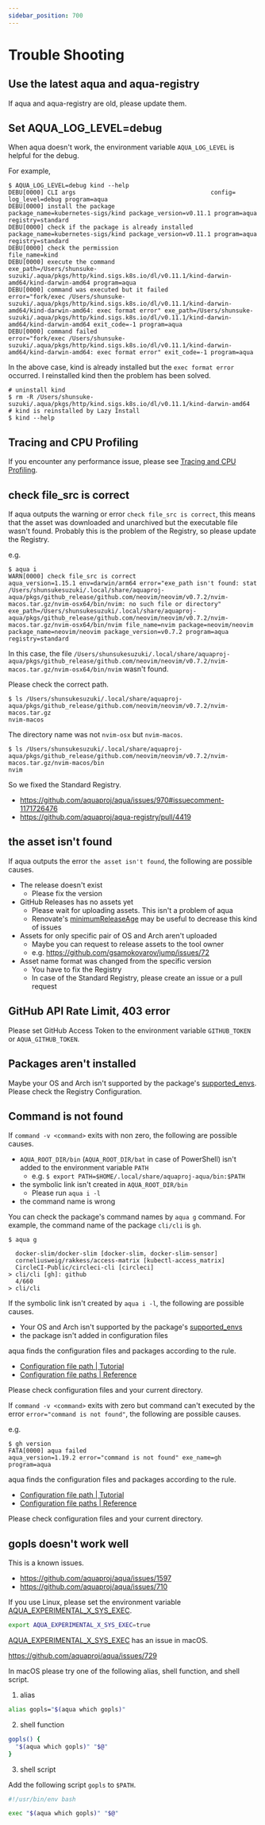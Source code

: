 ```yaml
---
sidebar_position: 700
---
```


# Trouble Shooting

## Use the latest aqua and aqua-registry

If aqua and aqua-registry are old, please update them.

## Set AQUA_LOG_LEVEL=debug

When aqua doesn't work, the environment variable `AQUA_LOG_LEVEL` is helpful for the debug.

For example,

```console
$ AQUA_LOG_LEVEL=debug kind --help
DEBU[0000] CLI args                                      config= log_level=debug program=aqua
DEBU[0000] install the package                           package_name=kubernetes-sigs/kind package_version=v0.11.1 program=aqua registry=standard
DEBU[0000] check if the package is already installed     package_name=kubernetes-sigs/kind package_version=v0.11.1 program=aqua registry=standard
DEBU[0000] check the permission                          file_name=kind
DEBU[0000] execute the command                           exe_path=/Users/shunsuke-suzuki/.aqua/pkgs/http/kind.sigs.k8s.io/dl/v0.11.1/kind-darwin-amd64/kind-darwin-amd64 program=aqua
DEBU[0000] command was executed but it failed            error="fork/exec /Users/shunsuke-suzuki/.aqua/pkgs/http/kind.sigs.k8s.io/dl/v0.11.1/kind-darwin-amd64/kind-darwin-amd64: exec format error" exe_path=/Users/shunsuke-suzuki/.aqua/pkgs/http/kind.sigs.k8s.io/dl/v0.11.1/kind-darwin-amd64/kind-darwin-amd64 exit_code=-1 program=aqua
DEBU[0000] command failed                                error="fork/exec /Users/shunsuke-suzuki/.aqua/pkgs/http/kind.sigs.k8s.io/dl/v0.11.1/kind-darwin-amd64/kind-darwin-amd64: exec format error" exit_code=-1 program=aqua
```

In the above case, kind is already installed but the `exec format error` occurred. I reinstalled kind then the problem has been solved.

```console
# uninstall kind
$ rm -R /Users/shunsuke-suzuki/.aqua/pkgs/http/kind.sigs.k8s.io/dl/v0.11.1/kind-darwin-amd64
# kind is reinstalled by Lazy Install
$ kind --help
```

## Tracing and CPU Profiling

If you encounter any performance issue, please see [Tracing and CPU Profiling](/docs/reference/config/trace-profile).

## check file_src is correct

If aqua outputs the warning or error `check file_src is correct`,
this means that the asset was downloaded and unarchived but the executable file wasn't found.
Probably this is the problem of the Registry, so please update the Registry.

e.g.

```console
$ aqua i
WARN[0000] check file_src is correct                     aqua_version=1.15.1 env=darwin/arm64 error="exe_path isn't found: stat /Users/shunsukesuzuki/.local/share/aquaproj-aqua/pkgs/github_release/github.com/neovim/neovim/v0.7.2/nvim-macos.tar.gz/nvim-osx64/bin/nvim: no such file or directory" exe_path=/Users/shunsukesuzuki/.local/share/aquaproj-aqua/pkgs/github_release/github.com/neovim/neovim/v0.7.2/nvim-macos.tar.gz/nvim-osx64/bin/nvim file_name=nvim package=neovim/neovim package_name=neovim/neovim package_version=v0.7.2 program=aqua registry=standard
```

In this case, the file `/Users/shunsukesuzuki/.local/share/aquaproj-aqua/pkgs/github_release/github.com/neovim/neovim/v0.7.2/nvim-macos.tar.gz/nvim-osx64/bin/nvim` wasn't found.

Please check the correct path.

```console
$ ls /Users/shunsukesuzuki/.local/share/aquaproj-aqua/pkgs/github_release/github.com/neovim/neovim/v0.7.2/nvim-macos.tar.gz
nvim-macos
```

The directory name was not `nvim-osx` but `nvim-macos`.

```console
$ ls /Users/shunsukesuzuki/.local/share/aquaproj-aqua/pkgs/github_release/github.com/neovim/neovim/v0.7.2/nvim-macos.tar.gz/nvim-macos/bin 
nvim
```

So we fixed the Standard Registry.

* https://github.com/aquaproj/aqua/issues/970#issuecomment-1171726476
* https://github.com/aquaproj/aqua-registry/pull/4419

## the asset isn't found

If aqua outputs the error `the asset isn't found`, the following are possible causes.

* The release doesn't exist
  * Please fix the version
* GitHub Releases has no assets yet
  * Please wait for uploading assets. This isn't a problem of aqua
  * Renovate's [minimumReleaseAge](https://docs.renovatebot.com/configuration-options/#minimumreleaseage) may be useful to decrease this kind of issues
* Assets for only specific pair of OS and Arch aren't uploaded
  * Maybe you can request to release assets to the tool owner
  * e.g. https://github.com/gsamokovarov/jump/issues/72
* Asset name format was changed from the specific version
  * You have to fix the Registry
  * In case of the Standard Registry, please create an issue or a pull request

## GitHub API Rate Limit, 403 error

Please set GitHub Access Token to the environment variable `GITHUB_TOKEN` or `AQUA_GITHUB_TOKEN`.

## Packages aren't installed

Maybe your OS and Arch isn't supported by the package's [supported_envs](/docs/reference/registry-config/supported-envs).
Please check the Registry Configuration.

## Command is not found

If `command -v <command>` exits with non zero, the following are possible causes.

* `AQUA_ROOT_DIR/bin` (`AQUA_ROOT_DIR/bat` in case of PowerShell) isn't added to the environment variable `PATH`
  * e.g. `$ export PATH=$HOME/.local/share/aquaproj-aqua/bin:$PATH`
* the symbolic link isn't created in `AQUA_ROOT_DIR/bin`
  * Please run `aqua i -l`
* the command name is wrong

You can check the package's command names by `aqua g` command.
For example, the command name of the package `cli/cli` is `gh`.

```console
$ aqua g
```

```
  docker-slim/docker-slim [docker-slim, docker-slim-sensor]
  corneliusweig/rakkess/access-matrix [kubectl-access_matrix]
  CircleCI-Public/circleci-cli [circleci]
> cli/cli [gh]: github
  4/660
> cli/cli
```

If the symbolic link isn't created by `aqua i -l`, the following are possible causes.

* Your OS and Arch isn't supported by the package's [supported_envs](/docs/reference/registry-config/supported-envs)
* the package isn't added in configuration files

aqua finds the configuration files and packages according to the rule.

* [Configuration file path | Tutorial](/docs/tutorial/config-path)
* [Configuration file paths | Reference](/docs/reference/config#configuration-file-path)

Please check configuration files and your current directory.

If `command -v <command>` exits with zero but command can't executed by the error `error="command is not found"`, the following are possible causes.

e.g.

```console
$ gh version
FATA[0000] aqua failed                                   aqua_version=1.19.2 error="command is not found" exe_name=gh program=aqua
```

aqua finds the configuration files and packages according to the rule.

* [Configuration file path | Tutorial](/docs/tutorial/config-path)
* [Configuration file paths | Reference](/docs/reference/config#configuration-file-path)

Please check configuration files and your current directory.

## gopls doesn't work well

This is a known issues.

- https://github.com/aquaproj/aqua/issues/1597
- https://github.com/aquaproj/aqua/issues/710

If you use Linux, please set the environment variable [AQUA_EXPERIMENTAL_X_SYS_EXEC](/docs/reference/config/experimental-feature/#aqua_experimental_x_sys_exec).

```sh
export AQUA_EXPERIMENTAL_X_SYS_EXEC=true
```

[AQUA_EXPERIMENTAL_X_SYS_EXEC](/docs/reference/config/experimental-feature/#aqua_experimental_x_sys_exec) has an issue in macOS.

https://github.com/aquaproj/aqua/issues/729

In macOS please try one of the following alias, shell function, and shell script.

1. alias

```sh
alias gopls="$(aqua which gopls)"
```

2. shell function

```sh
gopls() {
  "$(aqua which gopls)" "$@"
}
```

3. shell script

Add the following script `gopls` to `$PATH`.

```sh
#!/usr/bin/env bash

exec "$(aqua which gopls)" "$@"
```
